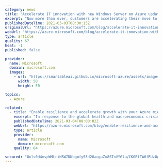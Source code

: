 ```yaml
---
category: news
title: "Accelerate IT innovation with new Windows Server on Azure updates"
excerpt: "Now more than ever, customers are accelerating their move to Azure to increase efficiency, improve security, optimize costs, and to innovate. Customers like Molina Healthcare and Forever 21 are using Windows Server on Azure and are able to scale capacity during surges related to the COVID-19 pandemic"
publishedDateTime: 2021-03-03T08:30:15Z
originalUrl: "https://azure.microsoft.com/blog/accelerate-it-innovation-with-new-windows-server-on-azure-updates/"
webUrl: "https://azure.microsoft.com/blog/accelerate-it-innovation-with-new-windows-server-on-azure-updates/"
type: article
quality: 67
heat: -1
published: false

provider:
  name: Microsoft
  domain: microsoft.com
  images:
    - url: "https://smartableai.github.io/microsoft-azure/assets/images/organizations/microsoft.com-50x50.jpg"
      width: 50
      height: 50

topics:
  - Azure

related:
  - title: "Enable resilience and accelerate growth with your Azure migration"
    excerpt: "In response to the global health and macroeconomic crisis that began last year, customers have been accelerating their digital transformation efforts at an unprecedented pace to help bolster organizational resilience. "
    publishedDateTime: 2021-03-04T08:00:02Z
    webUrl: "https://azure.microsoft.com/blog/enable-resilience-and-accelerate-growth-with-your-azure-migration/"
    type: article
    provider:
      name: Microsoft
      domain: microsoft.com
    quality: 84

secured: "Onls0d4mvpWMtriNSW7DKbgofyS5d20augaZx86TnVYGlu/CKGPfTA0fRUzOg7ZzICLwmB5jnQOWHagDwmasEpZaQMgy7p3I7uBk9+t6tQU5/ZUsgkScUv4n43dfk8a6oHlF4COlTSa68PutdGBdHnxW7HXeVmgU4UayU2wy8/CSHNB1Yqh/ZCBLrE6o+J+fvXCoPkQMV2EycftcgfOex1T0R88X9KdxPbK64LhLNz0x8q/egrKhndxZml14GNcBralRAY6JfvyvqrUptk6OlpXTOumm1nL6le9OTniGReOrm+5gEQDxm7WH/l8nOWSnn9BfeeJgEHpxnkooRllI2tMQXkpyNVNlRT2lpApEfWU=;dzHEXsZalsdu0icwxic8Mg=="
---
```



